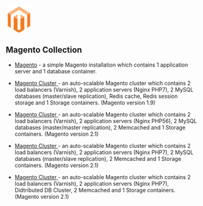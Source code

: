 [![Magento](magento/images/magento.png)](../../../magento)
## Magento Collection

- [Magento](https://github.com/jelastic-jps/magento/tree/apachephp5-mysql) - a simple Magento installation which contains 1 application server and 1 database container.

- [Magento Cluster ](https://github.com/jelastic-jps/magento/tree/mg19-php7-varnish-redis-storage-dbcluster) -  an auto-scalable Magento cluster which contains 2 load balancers (Varnish), 2 application servers (Nginx PHP7), 2 MySQL databases (master/slave replication), Redis cache, Redis session storage and 1 Storage containers. (Magento version 1.9)

- [Magento Cluster ](https://github.com/jelastic-jps/magento/tree/mg21-php5-varnish-memcache-storage-dbcluster) -  an auto-scalable Magento cluster which contains 2 load balancers (Varnish), 2 application servers (Nginx PHP56), 2 MySQL databases (master/master replication), 2 Memcached and 1 Storage containers. (Magento version 2.1)

- [Magento Cluster ](https://github.com/jelastic-jps/magento/tree/mg21-php7-varnish-memcache-storage-dbcluster) -  an auto-scalable Magento cluster which contains 2 load balancers (Varnish), 2 application servers (Nginx PHP7), 2 MySQL databases (master/slave replication), 2 Memcached and 1 Storage containers. (Magento version 2.1)

- [Magento Cluster ](https://github.com/jelastic-jps/magento/tree/mg21-php7-varnish-memcache-storage-proxysql) -  an auto-scalable Magento cluster which contains 2 load balancers (Varnish), 2 application servers (Nginx PHP7), Didtributed DB Cluster, 2 Memcached and 1 Storage containers. (Magento version 2.1)
